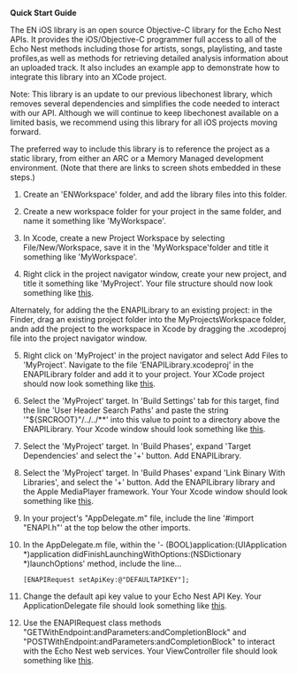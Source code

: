 **Quick Start Guide**

The EN iOS library is an open source Objective-C library for the Echo Nest APIs. It provides the iOS/Objective-C programmer full access to all of the Echo Nest methods including those for artists, songs, playlisting, and taste profiles,as well as methods for retrieving detailed analysis information about an uploaded track. It also includes an example app to demonstrate how to integrate this library into an XCode project.

Note: This library is an update to our previous libechonest library, which removes several dependencies and simplifies the code needed to interact with our API. Although we will continue to keep libechonest available on a limited basis, we recommend using this library for all iOS projects moving forward.

The preferred way to include this library is to reference the project as a static library, from either an ARC or a Memory Managed development environment. (Note that there are links to screen shots embedded in these steps.)

1) Create an 'ENWorkspace' folder, and add the library files into this folder.

2) Create a new workspace folder for your project in the same folder, and name it something like 'MyWorkspace'.

3) In Xcode, create a new Project Workspace by selecting File/New/Workspace, save it in the 'MyWorkspace'folder and title it something like 'MyWorkspace'.

4) Right click in the project navigator window, create your new project, and title it something like 'MyProject'.  Your file structure should now look something like [this](docs/ENAPILibraryDocumentation/step4.png).

Alternately, for adding the the ENAPILibrary to an existing project: in the Finder, drag an existing project folder into the MyProjectsWorkspace folder, andn add the project to the workspace in Xcode by dragging the .xcodeproj file into the project navigator window.

5) Right click on 'MyProject' in the project navigator and select Add Files to 'MyProject'. Navigate to the file 'ENAPILibrary.xcodeproj' in the ENAPILibrary folder and add it to your project. Your XCode project should now look something like [this](docs/ENAPILibraryDocumentation/step5.png).

6) Select the 'MyProject' target.  In 'Build Settings' tab for this target, find the line 'User Header Search Paths' and paste the string '"${SRCROOT}"/../../**' into this value to point to a directory above the ENAPILibrary.  Your Xcode window should look something like [this](docs/ENAPILibraryDocumentation/step6.png).

7) Select the 'MyProject' target.  In 'Build Phases', expand 'Target Dependencies' and select the '+' button. Add ENAPILibrary.  

8) Select the 'MyProject' target.  In 'Build Phases' expand 'Link Binary With Libraries', and select the '+' button. Add the ENAPILibrary library and the Apple MediaPlayer framework. Your Your Xcode window should look something like [this](docs/ENAPILibraryDocumentation/step9.png).

9) In your project's "AppDelegate.m" file, include the line '#import "ENAPI.h"' at the top below the other imports.

10) In the AppDelegate.m file, within the '- (BOOL)application:(UIApplication *)application didFinishLaunchingWithOptions:(NSDictionary *)launchOptions' method, include the line... 

        [ENAPIRequest setApiKey:@"DEFAULTAPIKEY"];

11) Change the default api key value to your Echo Nest API Key.  Your ApplicationDelegate file should look something like [this](docs/ENAPILibraryDocumentation/step11.png).

12) Use the ENAPIRequest class methods "GETWithEndpoint:andParameters:andCompletionBlock" and  "POSTWithEndpoint:andParameters:andCompletionBlock" to interact with the Echo Nest web services. Your ViewController file should look something like [this](docs/ENAPILibraryDocumentation/step12.png).


